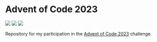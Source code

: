 # Advent of Code 2023

![](https://img.shields.io/badge/Day%20📅-1-blue)
![](https://img.shields.io/badge/Stars%20⭐-0-yellow)
![](https://img.shields.io/badge/Days%20Completed%20✅-0-darkgreen)

Repository for my participation in the [Advent of Code 2023](https://adventofcode.com/2023) challenge.
